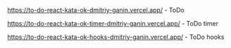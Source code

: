 https://to-do-react-kata-ok-dmitriy-ganin.vercel.app/ - ToDo

https://to-do-react-kata-ok-timer-dmitriy-ganin.vercel.app/ - ToDo timer

https://to-do-react-kata-ok-hooks-dmitriy-ganin.vercel.app/ - ToDo hooks
